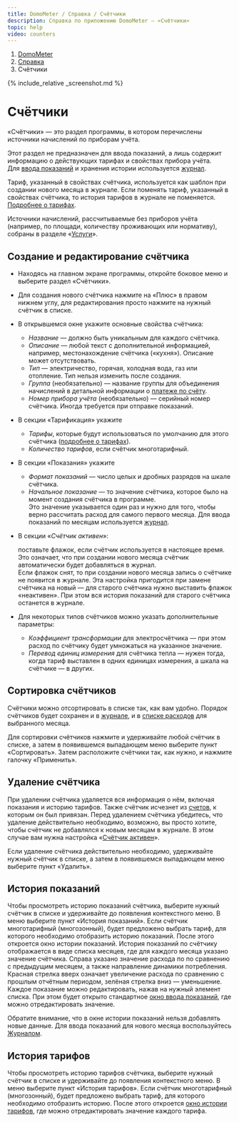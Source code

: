 ```yaml
--- 
title: DomoMeter / Справка / Счётчики
description: Справка по приложению DomoMeter — «Счётчики»
topic: help
video: counters
--- 
```

 
<div class="row"> 
<ol class="breadcrumb pull-right"> 
  <li><a href="{{ '/' | absolute_url }}">DomoMeter</a></li> 
  <li><a href="{{ '/help' | absolute_url }}">Справка</a></li> 
  <li class="active">Счётчики</li>
</ol>
</div> 
 
<script type="text/javascript">
	var screenshots = [
	  '{{ "/assets/img/screens/counters.png" | absolute_url }}', 
	  '{{ "/assets/img/screens/counter-properties.png" | absolute_url }}'
	];
</script>
{% include_relative _screenshot.md %} 
  
<div class="instruction" markdown="1"> 
 
# Счётчики 
  
«Счётчики» — это раздел программы, в котором перечислены источники начислений по приборам учёта.  

Этот раздел не предназначен для ввода показаний, а лишь содержит информацию о действующих тарифах и свойствах прибора учёта.   
Для [ввода показаний](/help/readings) и хранения истории используется [журнал](/help/journal).   
 
Тариф, указанный в свойствах счётчика, используется как шаблон при создании нового месяца в журнале. 
Если поменять тариф, указанный в свойствах счётчика, то история тарифов в журнале не поменяется. 
[Подробнее о тарифах](/help/tariffs). 

Источники начислений, рассчитываемые без приборов учёта (например, по площади, количеству проживающих или нормативу), собраны в разделе «[Услуги](/help/services)».

## Создание и редактирование счётчика 
 
* Находясь на главном экране программы, откройте боковое меню и выберите раздел «Счётчики». 
 
* Для создания нового счётчика нажмите на «Плюс» в правом нижнем углу, для редактирования просто нажмите на нужный счётчик в списке. 
 
* В открывшемся окне укажите основные свойства счётчика: 
  * *Название* — должно быть уникальным для каждого счётчика. 
  * *Описание* — любой текст с дополнительной информацией, например, местонахождение счётчика («кухня»). Описание может отсутствовать. 
  * *Тип* — электричество, горячая, холодная вода, газ или отопление. Тип нельзя изменить после создания. 
  * *Группа* (необязательно) — название группы для объединения начислений в детальной информации о [платеже по счёту](/help/payments). 
  * *Номер прибора учёта* (необязательно) — серийный номер счётчика. Иногда требуется при отправке показаний. 
 
* В секции «Тарификация» укажите 
  * *Тарифы*, которые будут использоваться по умолчанию для этого счётчика ([подробнее о тарифах](/help/tariffs)). 
  * *Количество тарифов*, если счётчик многотарифный. 
   
* В секции «Показания» укажите 
  * *Формат показаний* — число целых и дробных разрядов на шкале счётчика. 
  * *Начальное показание* — то значение счётчика, которое было на момент создания счётчика в программе.  
  Это значение указывается один раз и нужно для того, чтобы верно рассчитать расход для самого первого месяца. Для ввода показаний по месяцам используется [журнал](/help/journal). 
 
* В секции «*Счётчик активен*»:<a id="counter-is-active"></a> 
 
  поставьте флажок, если счётчик используется в настоящее время.  
Это означает, что при создании нового месяца счётчик автоматически будет добавляться в журнал.  
Если флажок снят, то при создании нового месяца запись о счётчике не появится в журнале. 
Эта настройка пригодится при замене счётчика на новый — для старого счётчика нужно выставить флажок «неактивен». 
При этом вся история показаний для старого счётчика останется в журнале.   
 
* Для некоторых типов счётчиков можно указать дополнительные параметры: 
  * *Коэффициент трансформации* для электросчётчика — при этом расход по счётчику будет умножаться на указанное значение. 
  * *Перевод единиц измерения* для счётчика тепла — нужен тогда, когда тариф выставлен в одних единицах измерения, а шкала на счётчике — в других. 
 
## Сортировка счётчиков 
   
Счётчики можно отсортировать в списке так, как вам удобно. Порядок счётчиков будет сохранен и в [журнале](/help/readings), и в [списке расходов](/help/payments) для выбранного месяца.   
 
Для сортировки счётчиков нажмите и удерживайте любой счётчик в списке, а затем в появившемся выпадающем меню выберите пункт «Сортировать». 
Затем расположите счётчики так, как нужно, и нажмите галочку «Применить». 
   
## Удаление счётчика   
   
При удалении счётчика удаляется вся информация о нём, включая показания и историю тарифов. Также счётчик исчезнет из [счетов](/help/bills), к которым он был привязан. 
Перед удалением счётчика убедитесь, что удаление действительно необходимо, возможно, вы просто хотите, чтобы счётчик не добавлялся к новым месяцам в журнале. В этом случае вам нужна настройка «<a href="#counter-is-active" class="page-scroll">Счётчик активен</a>». 
 
Если удаление счётчика действительно необходимо, удерживайте нужный счётчик в списке, а затем в появившемся выпадающем меню выберите пункт «Удалить». 

## История показаний

Чтобы просмотреть историю показаний счётчика, выберите нужный счётчик в списке и удерживайте до появления контекстного меню. 
В меню выберите пункт «История показаний». 
Если счётчик многотарифный (многозонный), будет предложено выбрать тариф, для которого необходимо отобразить историю показаний.
После этого откроется окно истории показаний. 
История показаний по счётчику отображается в виде списка месяцев, где для каждого месяца указано значение счётчика.
Справа указано значение расхода по по сравнению с предыдущим месяцем, а также направление динамики потребления. 
Красная стрелка вверх означает увеличение расхода по сравнению с прошлым отчётным периодом, зелёная стрелка вниз — уменьшение.
Каждое показание можно редактировать, нажав на нужный элемент списка. 
При этом будет открыто стандартное [окно ввода показаний](/help/readings), где можно отредактировать значение.

Обратите внимание, что в окне истории показаний нельзя добавлять новые данные.
Для ввода показаний для нового месяца воспользуйтесь [Журналом](/help/journal).

## История тарифов

Чтобы просмотреть историю тарифов счётчика, выберите нужный счётчик в списке и удерживайте до появления контекстного меню. 
В меню выберите пункт «История тарифов». 
Если счётчик многотарифный (многозонный), будет предложено выбрать тариф, для которого необходимо отобразить историю.
После этого откроется [окно истории тарифов](/help/tariffs/#history), где можно отредактировать значение каждого тарифа.

</div> 


